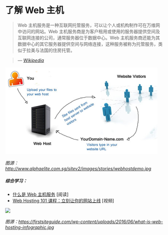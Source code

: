 # 了解 Web 主机

> Web 主机服务是一种互联网托管服务，可以让个人或机构制作可在万维网中访问的网站。Web 主机服务商是为客户租用或使用的服务器提供空间及互联网连接的公司，通常服务器位于数据中心。Web 主机服务商还能为其数据中心的其它服务器提供空间与网络连接，这种服务被称为托管服务，类似于拉美与法国的住房托管。

><cite>&#8212; [Wikipedia](https://en.wikipedia.org/wiki/Web_hosting_service)</cite>

![](../images/host.jpg "http://www.alphaelite.com.sg/sitev2/images/stories/webhostdemo.jpg")

<cite>图源：<a href="http://www.alphaelite.com.sg/sitev2/images/stories/webhostdemo.jpg">http://www.alphaelite.com.sg/sitev2/images/stories/webhostdemo.jpg</a></cite>


##### 综合学习：

* [什么是 Web 主机服务](https://firstsiteguide.com/web-hosting/) [阅读]
* [Web Hosting 101 课程：立刻让你的网站上线](https://www.udemy.com/web-hosting-101/) [视频]

![](https://raw.githubusercontent.com/lsvih/front-end-handbook-2018/zh-Hans/learning/what-is-web-hosting-infographic.jpg)

<cite>图源：<a href="https://firstsiteguide.com/wp-content/uploads/2016/06/what-is-web-hosting-infographic.jpg">https://firstsiteguide.com/wp-content/uploads/2016/06/what-is-web-hosting-infographic.jpg</a></cite>


